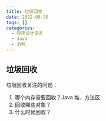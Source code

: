 ```yaml
---
title: 垃圾回收
date: 2022-08-30
tags: []
categories:
  - 程序设计语言
  - Java
  - JVM
---
```


## 垃圾回收

垃圾回收关注的问题：

1. 哪个内存需要回收？Java 堆、方法区
2. 回收哪些对象？
3. 什么时候回收？

